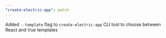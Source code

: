 ```yaml
---
"create-electric-app": patch
---
```


Added `--template` flag to `create-electric-app` CLI tool to choose between React and Vue templates
